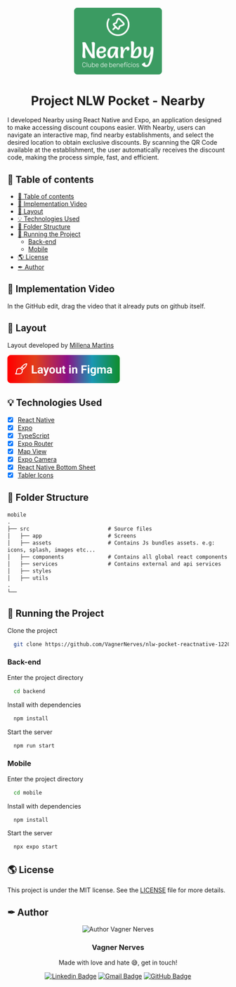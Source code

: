 <p align="center">
  <img width="200px" alt="Project NLW Pocket - Nearby Logo" title="Project NLW Pocket - Nearby Logo" src="/.github/logo.svg" />
  
  <h1 align="center">Project NLW Pocket - Nearby</h1>

  <!-- <p align="center">
    🔗 <a href="https://URLThisProject.com">https://URLThisProject.com</a> 🔗
  </p>   -->

I developed Nearby using React Native and Expo, an application designed to make accessing discount coupons easier. With Nearby, users can navigate an interactive map, find nearby establishments, and select the desired location to obtain exclusive discounts. By scanning the QR Code available at the establishment, the user automatically receives the discount code, making the process simple, fast, and efficient.

</p>

## 🧭 Table of contents

- [🧭 Table of contents](#-table-of-contents)
- [🎥 Implementation Video](#-implementation-video)
- [🎨 Layout](#-layout)
- [💡 Technologies Used](#-technologies-used)
- [📂 Folder Structure](#-folder-structure)
- [🚀 Running the Project](#-running-the-project)
  - [Back-end](#back-end)
  - [Mobile](#mobile)
- [🌎 License](#-license)
- [✒ Author](#-author)

## 🎥 Implementation Video

In the GitHub edit, drag the video that it already puts on github itself.

## 🎨 Layout

Layout developed by [Millena Martins](https://www.linkedin.com/in/millenamartins/)

[![Layout in Figma](https://github.com/VagnerNerves/default-readme/blob/main/assets/layout-in-figma.svg)](<https://www.figma.com/design/jQjNjm0nDGETxiQclohLQ1/NLW-Pocket-Mobile-%E2%80%A2-Nearby-(Community)?node-id=3-376&t=NlwhcoZXqoC9nC1f-1>)

<!-- ## 👏 Learning and more Implementations

Describe what you learned and implemented in the project. -->

## 💡 Technologies Used

- [x] [React Native](https://reactnative.dev/)
- [x] [Expo](https://docs.expo.dev/)
- [x] [TypeScript](https://www.typescriptlang.org/)
- [x] [Expo Router](https://docs.expo.dev/router/introduction/)
- [x] [Map View](https://docs.expo.dev/versions/latest/sdk/map-view/)
- [x] [Expo Camera](https://docs.expo.dev/versions/latest/sdk/camera/)
- [x] [React Native Bottom Sheet](https://gorhom.dev/react-native-bottom-sheet/)
- [x] [Tabler Icons](https://tabler.io/docs/icons/react-native)

## 📂 Folder Structure

```plainText
mobile
.
├── src                         # Source files
│   ├── app                     # Screens
│   ├── assets                  # Contains Js bundles assets. e.g: icons, splash, images etc...
│   ├── components              # Contains all global react components
│   ├── services                # Contains external and api services
│   ├── styles
│   ├── utils
.
└──
```

## 🚀 Running the Project

Clone the project

```bash
  git clone https://github.com/VagnerNerves/nlw-pocket-reactnative-122024.git
```

### Back-end

Enter the project directory

```bash
  cd backend
```

Install with dependencies

```bash
  npm install
```

Start the server

```bash
  npm run start
```

<!-- ### Front-end Web

Clone the project

```bash
  git clone https://link-para-o-projeto
```

Enter the project directory

```bash
  cd my-project
```

Install with dependencies

```bash
  npm install
```

Start the server

```bash
  npm run start
``` -->

### Mobile

Enter the project directory

```bash
  cd mobile
```

Install with dependencies

```bash
  npm install
```

Start the server

```bash
  npx expo start
```

<!-- - IOS:

```bash
  npx pod-install && npx react-native run-ios
```

- Android:

```bash
  npx react-native run-android
``` -->

<!-- ## 📝 Routes

[![Run in Postman](https://github.com/VagnerNerves/default-readme/blob/main/assets/run-in-postman.svg)](https://app.getpostman.com/run-collection/link)
[![Run in Insomnia](https://github.com/VagnerNerves/default-readme/blob/main/assets/run-in-insomnia.svg)](https://insomnia.rest/run/?label=NAMEPROJECT&uri=LINK) -->

## 🌎 License

This project is under the MIT license. See the [LICENSE](https://github.com/VagnerNerves/nlw-pocket-reactnative-122024/tree/main?tab=MIT-1-ov-file) file for more details.

## ✒ Author

<p align="center">
  <img width="200px" alt="Author Vagner Nerves" title="Author Vagner Nerves" src="https://github.com/VagnerNerves/default-readme/blob/main/assets/VagnerNerves.svg" />

  <h3 align="center">Vagner Nerves</h3>
  
  <p align="center">  
    Made with love and hate 😅, get in touch!
  </p>
</p>  
  
<div align="center">

[![Linkedin Badge](https://img.shields.io/badge/-LinkedIn-1f6feb?style=flat-square&logo=Linkedin&logoColor=white&link=https://www.linkedin.com/in/vagnernervessantos/)](https://www.linkedin.com/in/vagnernervessantos/)
[![Gmail Badge](https://img.shields.io/badge/-vagnernervessantos@gmail.com-1f6feb?style=flat-square&logo=Gmail&logoColor=white&link=mailto:vagnernervessantos@gmail.com)](mailto:vagnernervessantos@gmail.com)
[![GitHub Badge](https://img.shields.io/badge/-GitHub-1f6feb?style=flat-square&logo=GitHub&logoColor=white&link=https://github.com/VagnerNerves)](https://github.com/VagnerNerves)

</div>
